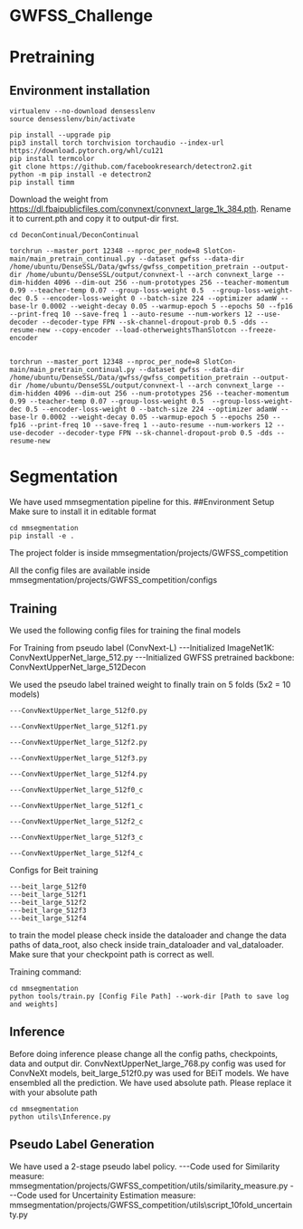 # GWFSS_Challenge

# Pretraining


## Environment installation
```
virtualenv --no-download densesslenv
source densesslenv/bin/activate

pip install --upgrade pip
pip3 install torch torchvision torchaudio --index-url https://download.pytorch.org/whl/cu121
pip install termcolor
git clone https://github.com/facebookresearch/detectron2.git
python -m pip install -e detectron2
pip install timm
```


Download the weight from https://dl.fbaipublicfiles.com/convnext/convnext_large_1k_384.pth. Rename it to current.pth and copy it to output-dir first.

```
cd DeconContinual/DeconContinual

torchrun --master_port 12348 --nproc_per_node=8 SlotCon-main/main_pretrain_continual.py --dataset gwfss --data-dir /home/ubuntu/DenseSSL/Data/gwfss/gwfss_competition_pretrain --output-dir /home/ubuntu/DenseSSL/output/convnext-l --arch convnext_large --dim-hidden 4096 --dim-out 256 --num-prototypes 256 --teacher-momentum 0.99 --teacher-temp 0.07 --group-loss-weight 0.5  --group-loss-weight-dec 0.5 --encoder-loss-weight 0 --batch-size 224 --optimizer adamW --base-lr 0.0002 --weight-decay 0.05 --warmup-epoch 5 --epochs 50 --fp16 --print-freq 10 --save-freq 1 --auto-resume --num-workers 12 --use-decoder --decoder-type FPN --sk-channel-dropout-prob 0.5 -dds --resume-new --copy-encoder --load-otherweightsThanSlotcon --freeze-encoder


torchrun --master_port 12348 --nproc_per_node=8 SlotCon-main/main_pretrain_continual.py --dataset gwfss --data-dir /home/ubuntu/DenseSSL/Data/gwfss/gwfss_competition_pretrain --output-dir /home/ubuntu/DenseSSL/output/convnext-l --arch convnext_large --dim-hidden 4096 --dim-out 256 --num-prototypes 256 --teacher-momentum 0.99 --teacher-temp 0.07 --group-loss-weight 0.5  --group-loss-weight-dec 0.5 --encoder-loss-weight 0 --batch-size 224 --optimizer adamW --base-lr 0.0002 --weight-decay 0.05 --warmup-epoch 5 --epochs 250 --fp16 --print-freq 10 --save-freq 1 --auto-resume --num-workers 12 --use-decoder --decoder-type FPN --sk-channel-dropout-prob 0.5 -dds --resume-new
```

# Segmentation
We have used mmsegmentation pipeline for this. 
##Environment Setup
Make sure to install it in editable format 
```
cd mmsegmentation
pip install -e .
```


The project folder is inside mmsegmentation/projects/GWFSS_competition

All the config files are available inside mmsegmentation/projects/GWFSS_competition/configs

## Training
We used the following config files for training the final models

For Training from pseudo label (ConvNext-L)
---Initialized ImageNet1K: ConvNextUpperNet_large_512.py
---Initialized GWFSS pretrained backbone: ConvNextUpperNet_large_512Decon

We used the pseudo label trained weight to finally train on 5 folds (5x2 = 10 models)
```  
---ConvNextUpperNet_large_512f0.py

---ConvNextUpperNet_large_512f1.py

---ConvNextUpperNet_large_512f2.py

---ConvNextUpperNet_large_512f3.py

---ConvNextUpperNet_large_512f4.py

---ConvNextUpperNet_large_512f0_c

---ConvNextUpperNet_large_512f1_c

---ConvNextUpperNet_large_512f2_c

---ConvNextUpperNet_large_512f3_c

---ConvNextUpperNet_large_512f4_c
```
Configs for Beit training
```
---beit_large_512f0
---beit_large_512f1
---beit_large_512f2
---beit_large_512f3
---beit_large_512f4
```

to train the model please check inside the dataloader and change the data paths of data_root, also check inside train_dataloader and val_dataloader. Make sure that your checkpoint path is correct as well.

Training command:
```
cd mmsegmentation
python tools/train.py [Config File Path] --work-dir [Path to save log and weights]
```

## Inference 
Before doing inference please change all the config paths, checkpoints, data and output dir. ConvNextUpperNet_large_768.py config was used for ConvNeXt models, beit_large_512f0.py was used for BEiT models. We have ensembled all the prediction.
We have used absolute path. Please replace it with your absolute path
```
cd mmsegmentation
python utils\Inference.py
```

## Pseudo Label Generation
We have used a 2-stage pseudo label policy.
---Code used for Similarity measure:  mmsegmentation/projects/GWFSS_competition/utils/similarity_measure.py
---Code used for Uncertainity Estimation measure:  mmsegmentation/projects/GWFSS_competition/utils\script_10fold_uncertainty.py


